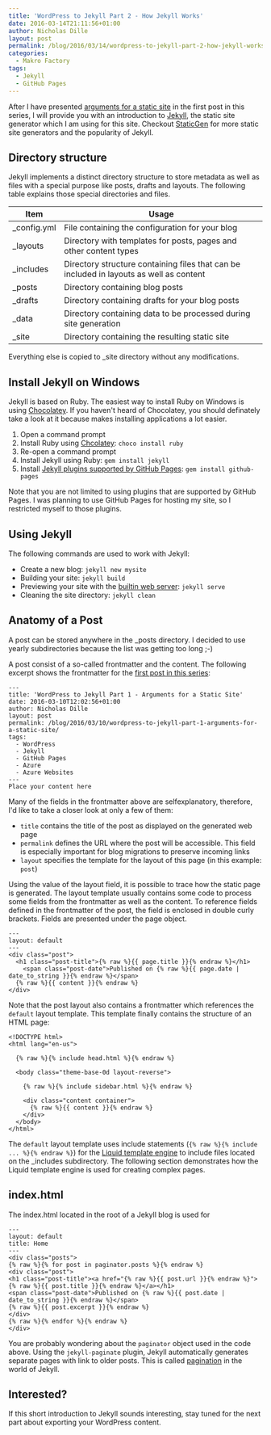 ```yaml
---
title: 'WordPress to Jekyll Part 2 - How Jekyll Works'
date: 2016-03-14T21:11:56+01:00
author: Nicholas Dille
layout: post
permalink: /blog/2016/03/14/wordpress-to-jekyll-part-2-how-jekyll-works/
categories:
  - Makro Factory
tags:
  - Jekyll
  - GitHub Pages
---
```

After I have presented [arguments for a static site](/blog/2016/03/10/wordpress-to-jekyll-part-1-arguments-for-a-static-site/) in the first post in this series, I will provide you with an introduction to [Jekyll](http://jekyllrb.com/), the static site generator which I am using for this site. Checkout [StaticGen](https://www.staticgen.com/) for more static site generators and the popularity of Jekyll.

<!--more-->

## Directory structure

Jekyll implements a distinct directory structure to store metadata as well as files with a special purpose like posts, drafts and layouts. The following table explains those special directories and files.

Item        | Usage
------------|------
_config.yml | File containing the configuration for your blog
_layouts    | Directory with templates for posts, pages and other content types
_includes   | Directory structure containing files that can be included in layouts as well as content
_posts      | Directory containing blog posts
_drafts     | Directory containing drafts for your blog posts
_data       | Directory containing data to be processed during site generation
_site       | Directory containing the resulting static site

Everything else is copied to _site directory without any modifications.

## Install Jekyll on Windows

Jekyll is based on Ruby. The easiest way to install Ruby on Windows is using [Chocolatey](https://chocolatey.org/). If you haven't heard of Chocolatey, you should definately take a look at it because makes installing applications a lot easier.

1. Open a command prompt
2. Install Ruby using [Chcolatey](https://chocolatey.org/): `choco install ruby`
3. Re-open a command prompt
4. Install Jekyll using Ruby: `gem install jekyll`
5. Install [Jekyll plugins supported by GitHub Pages](https://pages.github.com/versions/): `gem install github-pages`

Note that you are not limited to using plugins that are supported by GitHub Pages. I was planning to use GitHub Pages for hosting my site, so I restricted myself to those plugins.

## Using Jekyll

The following commands are used to work with Jekyll:

* Create a new blog: `jekyll new mysite`
* Building your site: `jekyll build`
* Previewing your site with the [builtin web server](http://localhost:4000): `jekyll serve`
* Cleaning the site directory: `jekyll clean`

## Anatomy of a Post

A post can be stored anywhere in the _posts directory. I decided to use yearly subdirectories because the list was getting too long ;-)

A post consist of a so-called frontmatter and the content. The following excerpt shows the frontmatter for the [first post in this series](/blog/2016/03/10/wordpress-to-jekyll-part-1-arguments-for-a-static-site/):

```
---
title: 'WordPress to Jekyll Part 1 - Arguments for a Static Site'
date: 2016-03-10T12:02:56+01:00
author: Nicholas Dille
layout: post
permalink: /blog/2016/03/10/wordpress-to-jekyll-part-1-arguments-for-a-static-site/
tags:
  - WordPress
  - Jekyll
  - GitHub Pages
  - Azure
  - Azure Websites
---
Place your content here
```

Many of the fields in the frontmatter above are selfexplanatory, therefore, I'd like to take a closer look at only a few of them:

* `title` contains the title of the post as displayed on the generated web page
* `permalink` defines the URL where the post will be accessible. This field is especially important for blog migrations to preserve incoming links
* `layout` specifies the template for the layout of this page (in this example: `post`)

Using the value of the layout field, it is possible to trace how the static page is generated. The layout template usually contains some code to process some fields from the frontmatter as well as the content. To reference fields defined in the frontmatter of the post, the field is enclosed in double curly brackets. Fields are presented under the page object.

```
---
layout: default
---
<div class="post">
  <h1 class="post-title">{% raw %}{{ page.title }}{% endraw %}</h1>
    <span class="post-date">Published on {% raw %}{{ page.date | date_to_string }}{% endraw %}</span>
  {% raw %}{{ content }}{% endraw %}
</div>
```

Note that the post layout also contains a frontmatter which references the `default` layout template. This template finally contains the structure of an HTML page:

```
<!DOCTYPE html>
<html lang="en-us">

  {% raw %}{% include head.html %}{% endraw %}

  <body class="theme-base-0d layout-reverse">

    {% raw %}{% include sidebar.html %}{% endraw %}

    <div class="content container">
      {% raw %}{{ content }}{% endraw %}
    </div>
  </body>
</html>
```

The `default` layout template uses include statements (`{% raw %}{% include ... %}{% endraw %}`) for the [Liquid template engine](https://jekyllrb.com/docs/templates/) to include files located on the _includes subdirectory. The following section demonstrates how the Liquid template engine is used for creating complex pages.

## index.html

The index.html located in the root of a Jekyll blog is used for

```
---
layout: default
title: Home
---
<div class="posts">
{% raw %}{% for post in paginator.posts %}{% endraw %}
<div class="post">
<h1 class="post-title"><a href="{% raw %}{{ post.url }}{% endraw %}">{% raw %}{{ post.title }}{% endraw %}</a></h1>
<span class="post-date">Published on {% raw %}{{ post.date | date_to_string }}{% endraw %}</span>
{% raw %}{{ post.excerpt }}{% endraw %}
</div>
{% raw %}{% endfor %}{% endraw %}
</div>
```

You are probably wondering about the `paginator` object used in the code above. Using the `jekyll-paginate` plugin, Jekyll automatically generates separate pages with link to older posts. This is called [pagination](https://jekyllrb.com/docs/pagination/) in the world of Jekyll.

## Interested?

If this short introduction to Jekyll sounds interesting, stay tuned for the next part about exporting your WordPress content.